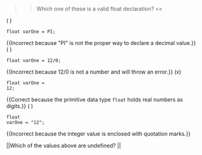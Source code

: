 >>Which one of these is a valid float declaration? <<

( ) <pre><code>float varOne = PI;</code></pre> {{Incorrect because "PI" is not the proper way to declare a decimal value.}}
( ) <pre><code>float varOne = 12/0;</code></pre>{{Incorrect because 12/0 is not a number and will throw an error.}}
(x) <pre><code>float varOne = 12;</code></pre>{{Correct because the primitive data type <code>float</code> holds real numbers as digits.}}
( ) <pre><code>float varOne = "12";</code></pre>{{Incorrect because the integer value is enclosed with quotation marks.}}

||Which of the values above are undefined? ||
